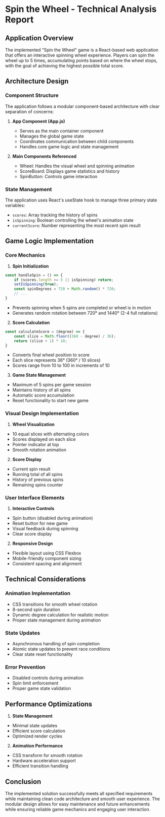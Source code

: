 # Spin the Wheel - Technical Analysis Report

## Application Overview
The implemented "Spin the Wheel" game is a React-based web application that offers an interactive spinning wheel experience. Players can spin the wheel up to 5 times, accumulating points based on where the wheel stops, with the goal of achieving the highest possible total score.

## Architecture Design

### Component Structure
The application follows a modular component-based architecture with clear separation of concerns:

1. **App Component (App.js)**
   - Serves as the main container component
   - Manages the global game state
   - Coordinates communication between child components
   - Handles core game logic and state management

2. **Main Components Referenced**
   - Wheel: Handles the visual wheel and spinning animation
   - ScoreBoard: Displays game statistics and history
   - SpinButton: Controls game interaction

### State Management
The application uses React's useState hook to manage three primary state variables:
- `scores`: Array tracking the history of spins
- `isSpinning`: Boolean controlling the wheel's animation state
- `currentScore`: Number representing the most recent spin result

## Game Logic Implementation

### Core Mechanics

1. **Spin Initialization**
```javascript
const handleSpin = () => {
    if (scores.length >= 5 || isSpinning) return;
    setIsSpinning(true);
    const spinDegrees = 720 + Math.random() * 720;
    // ...
}
```
- Prevents spinning when 5 spins are completed or wheel is in motion
- Generates random rotation between 720° and 1440° (2-4 full rotations)

2. **Score Calculation**
```javascript
const calculateScore = (degree) => {
    const slice = Math.floor((360 - degree) / 36);
    return (slice + 1) * 10;
}
```
- Converts final wheel position to score
- Each slice represents 36° (360° / 10 slices)
- Scores range from 10 to 100 in increments of 10

3. **Game State Management**
- Maximum of 5 spins per game session
- Maintains history of all spins
- Automatic score accumulation
- Reset functionality to start new game

### Visual Design Implementation

1. **Wheel Visualization**
- 10 equal slices with alternating colors
- Scores displayed on each slice
- Pointer indicator at top
- Smooth rotation animation

2. **Score Display**
- Current spin result
- Running total of all spins
- History of previous spins
- Remaining spins counter

### User Interface Elements

1. **Interactive Controls**
- Spin button (disabled during animation)
- Reset button for new game
- Visual feedback during spinning
- Clear score display

2. **Responsive Design**
- Flexible layout using CSS Flexbox
- Mobile-friendly component sizing
- Consistent spacing and alignment

## Technical Considerations

### Animation Implementation
- CSS transitions for smooth wheel rotation
- 8-second spin duration
- Dynamic degree calculation for realistic motion
- Proper state management during animation

### State Updates
- Asynchronous handling of spin completion
- Atomic state updates to prevent race conditions
- Clear state reset functionality

### Error Prevention
- Disabled controls during animation
- Spin limit enforcement
- Proper game state validation

## Performance Optimizations
1. **State Management**
- Minimal state updates
- Efficient score calculation
- Optimized render cycles

2. **Animation Performance**
- CSS transform for smooth rotation
- Hardware acceleration support
- Efficient transition handling

## Conclusion
The implemented solution successfully meets all specified requirements while maintaining clean code architecture and smooth user experience. The modular design allows for easy maintenance and future enhancements while ensuring reliable game mechanics and engaging user interaction.